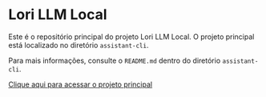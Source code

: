# Lori LLM Local

Este é o repositório principal do projeto Lori LLM Local. O projeto principal está localizado no diretório `assistant-cli`.

Para mais informações, consulte o `README.md` dentro do diretório `assistant-cli`.

[Clique aqui para acessar o projeto principal](./assistant-cli)